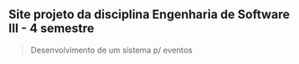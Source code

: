 <h2> Site projeto da disciplina Engenharia de Software III - 4 semestre </h2>
<blockquote>Desenvolvimento de um sistema p/ eventos
